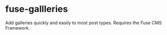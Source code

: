 # fuse-gallleries
Add galleries quickly and easily to most post types. Requires the Fuse CMS Framework.
